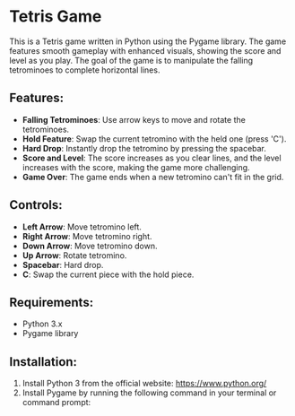 # Tetris Game

This is a Tetris game written in Python using the Pygame library. The game features smooth gameplay with enhanced visuals, showing the score and level as you play. The goal of the game is to manipulate the falling tetrominoes to complete horizontal lines.

## Features:
- **Falling Tetrominoes**: Use arrow keys to move and rotate the tetrominoes.
- **Hold Feature**: Swap the current tetromino with the held one (press 'C').
- **Hard Drop**: Instantly drop the tetromino by pressing the spacebar.
- **Score and Level**: The score increases as you clear lines, and the level increases with the score, making the game more challenging.
- **Game Over**: The game ends when a new tetromino can't fit in the grid.

## Controls:
- **Left Arrow**: Move tetromino left.
- **Right Arrow**: Move tetromino right.
- **Down Arrow**: Move tetromino down.
- **Up Arrow**: Rotate tetromino.
- **Spacebar**: Hard drop.
- **C**: Swap the current piece with the hold piece.

## Requirements:
- Python 3.x
- Pygame library

## Installation:

1. Install Python 3 from the official website: https://www.python.org/
2. Install Pygame by running the following command in your terminal or command prompt:
